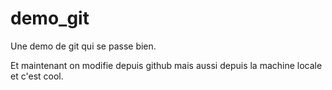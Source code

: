 # demo_git
Une demo de git qui se passe bien.

Et maintenant on modifie depuis github
mais aussi depuis la machine locale et c'est cool.

